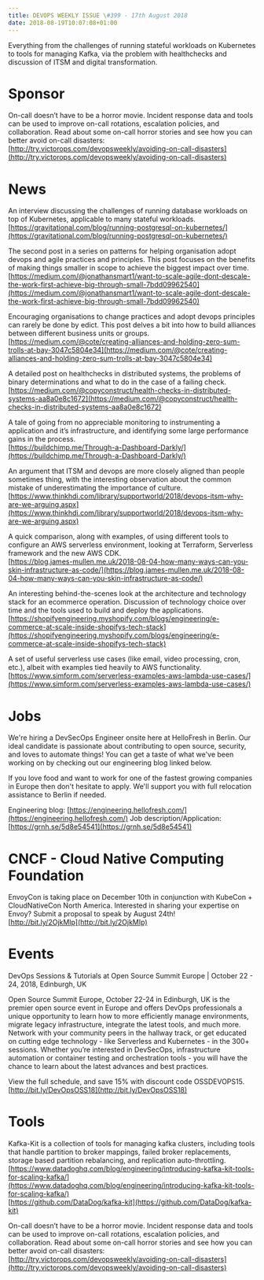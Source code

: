 ```yaml
---
title: DEVOPS WEEKLY ISSUE \#399 - 17th August 2018 
date: 2018-08-19T10:07:08+01:00
---
```


Everything from the challenges of running stateful workloads on Kubernetes to tools for managing Kafka, via the problem with healthchecks and discussion of ITSM and digital transformation.


Sponsor
======

On-call doesn’t have to be a horror movie. Incident response data and tools can be used to improve on-call rotations, escalation policies, and collaboration. Read about some on-call horror stories and see how you can better avoid on-call disasters:
<br>[http://try.victorops.com/devopsweekly/avoiding-on-call-disasters](http://try.victorops.com/devopsweekly/avoiding-on-call-disasters)


News
====

An interview discussing the challenges of running database workloads on top of Kubernetes, applicable to many stateful workloads.
<br>[https://gravitational.com/blog/running-postgresql-on-kubernetes/](https://gravitational.com/blog/running-postgresql-on-kubernetes/)


The second post in a series on patterns for helping organisation adopt devops and agile practices and principles. This post focuses on the benefits of making things smaller in scope to achieve the biggest impact over time.
<br>[https://medium.com/@jonathansmart1/want-to-scale-agile-dont-descale-the-work-first-achieve-big-through-small-7bdd09962540](https://medium.com/@jonathansmart1/want-to-scale-agile-dont-descale-the-work-first-achieve-big-through-small-7bdd09962540)


Encouraging organisations to change practices and adopt devops principles can rarely be done by edict. This post delves a bit into how to build alliances between different business units or groups.
<br>[https://medium.com/@cote/creating-alliances-and-holding-zero-sum-trolls-at-bay-3047c5804e34](https://medium.com/@cote/creating-alliances-and-holding-zero-sum-trolls-at-bay-3047c5804e34)


A detailed post on healthchecks in distributed systems, the problems of binary determinations and what to do in the case of a failing check.
<br>[https://medium.com/@copyconstruct/health-checks-in-distributed-systems-aa8a0e8c1672](https://medium.com/@copyconstruct/health-checks-in-distributed-systems-aa8a0e8c1672)


A tale of going from no appreciable monitoring to instrumenting a application and it’s infrastructure, and identifying some large performance gains in the process.
<br>[https://buildchimp.me/Through-a-Dashboard-Darkly/](https://buildchimp.me/Through-a-Dashboard-Darkly/)


An argument that ITSM and devops are more closely aligned than people sometimes thing, with the interesting observation about the common mistake of underestimating the importance of culture.
<br>[https://www.thinkhdi.com/library/supportworld/2018/devops-itsm-why-are-we-arguing.aspx](https://www.thinkhdi.com/library/supportworld/2018/devops-itsm-why-are-we-arguing.aspx)


A quick comparison, along with examples, of using different tools to configure an AWS serverless environment, looking at Terraform, Serverless framework and the new AWS CDK.
<br>[https://blog.james-mullen.me.uk/2018-08-04-how-many-ways-can-you-skin-infrastructure-as-code/](https://blog.james-mullen.me.uk/2018-08-04-how-many-ways-can-you-skin-infrastructure-as-code/)


An interesting behind-the-scenes look at the architecture and technology stack for an ecommerce operation. Discussion of technology choice over time and the tools used to build and deploy the applications.
<br>[https://shopifyengineering.myshopify.com/blogs/engineering/e-commerce-at-scale-inside-shopifys-tech-stack](https://shopifyengineering.myshopify.com/blogs/engineering/e-commerce-at-scale-inside-shopifys-tech-stack)


A set of useful serverless use cases (like email, video processing, cron, etc.), albeit with examples tied heavily to AWS functionality.
<br>[https://www.simform.com/serverless-examples-aws-lambda-use-cases/](https://www.simform.com/serverless-examples-aws-lambda-use-cases/)


Jobs
====

We're hiring a DevSecOps Engineer onsite here at HelloFresh in Berlin. Our ideal candidate is passionate about contributing to open source, security, and loves to automate things! You can get a taste of what we've been working on by checking out our engineering blog linked below.

If you love food and want to work for one of the fastest growing companies in Europe then don't hesitate to apply. We'll support you with full relocation assistance to Berlin if needed.

Engineering blog: [https://engineering.hellofresh.com/](https://engineering.hellofresh.com/)
Job description/Application: [https://grnh.se/5d8e54541](https://grnh.se/5d8e54541)


CNCF - Cloud Native Computing Foundation
====

EnvoyCon is taking place on December 10th in conjunction with KubeCon + CloudNativeCon North America. Interested in sharing your expertise on Envoy? Submit a proposal to speak by August 24th!
<br>[http://bit.ly/2OjkMIp](http://bit.ly/2OjkMIp)


Events
======

DevOps Sessions & Tutorials at Open Source Summit Europe | October 22 - 24, 2018, Edinburgh, UK

Open Source Summit Europe, October 22-24 in Edinburgh, UK is the premier open source event in Europe and offers DevOps professionals a unique opportunity to learn how to more efficiently manage environments, migrate legacy infrastructure, integrate the latest tools, and much more. Network with your community peers in the hallway track, or get educated on cutting edge technology - like Serverless and Kubernetes - in the 300+ sessions. Whether you’re interested in DevSecOps, infrastructure automation or container testing and orchestration tools - you will have the chance to learn about the latest advances and best practices.

View the full schedule, and save 15% with discount code OSSDEVOPS15.
<br>[http://bit.ly/DevOpsOSS18](http://bit.ly/DevOpsOSS18)


Tools
====

Kafka-Kit is a collection of tools for managing kafka clusters, including tools that handle partition to broker mappings, failed broker replacements, storage based partition rebalancing, and replication auto-throttling.
<br>[https://www.datadoghq.com/blog/engineering/introducing-kafka-kit-tools-for-scaling-kafka/](https://www.datadoghq.com/blog/engineering/introducing-kafka-kit-tools-for-scaling-kafka/)
<br>[https://github.com/DataDog/kafka-kit](https://github.com/DataDog/kafka-kit)



On-call doesn’t have to be a horror movie. Incident response data and tools can be used to improve on-call rotations, escalation policies, and collaboration. Read about some on-call horror stories and see how you can better avoid on-call disasters:
<br>[http://try.victorops.com/devopsweekly/avoiding-on-call-disasters](http://try.victorops.com/devopsweekly/avoiding-on-call-disasters)




